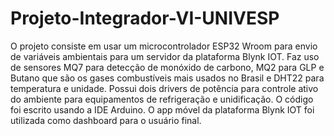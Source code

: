 # Projeto-Integrador-VI-UNIVESP

  O projeto consiste em usar um microcontrolador ESP32 Wroom para envio de variáveis ambientais para um servidor da plataforma Blynk IOT.
  Faz uso de sensores MQ7 para detecção de monóxido de carbono, MQ2 para GLP e Butano que são os gases combustíveis mais usados no Brasil e DHT22 para temperatura e unidade.
  Possui dois drivers de potência para controle ativo do ambiente para equipamentos de refrigeração e unidificação.
  O código foi escrito usando a IDE Arduino.
  O app móvel da plataforma Blynk IOT foi utilizada como dashboard para o usuário final.
